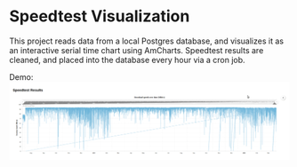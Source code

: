 # Speedtest Visualization

This project reads data from a local Postgres database, and visualizes it as an interactive serial time chart using AmCharts.
Speedtest results are cleaned, and placed into the database every hour via a cron job.

Demo:
![Demo](demo.gif)
